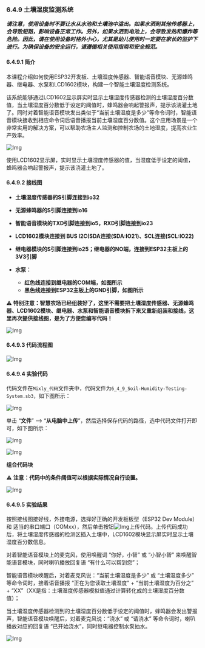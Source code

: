 ### 6.4.9 土壤湿度监测系统

***请注意，使用设备时不要让水从水池和土壤池中溢出。如果水洒到其他传感器上，会导致短路，影响设备正常工作。另外，如果水洒到电池上，会导致发热和爆炸等危险。因此，请在使用设备时格外小心，尤其是幼儿使用时一定要在家长的监护下进行。为确保设备的安全运行，请遵循相关使用指南和安全规范。***

#### 6.4.9.1 简介

本课程介绍如何使用ESP32开发板、土壤湿度传感器、智能语音模块、无源蜂鸣器、继电器、水泵和LCD1602模块，构建一个智能土壤湿度检测系统。

该系统能够通过LCD1602显示屏实时显示土壤湿度传感器检测的土壤湿度百分数值，当土壤湿度百分数低于设定的阈值时，蜂鸣器会响起警报声，提示该浇灌土地了。同时对着智能语音模块发出类似于“当前土壤湿度是多少”等命令词时，智能语音模块接收到相应命令词后语音播报当前土壤湿度百分数值。这个应用场景是一个非常实用的解决方案，可以帮助农场主人监测和控制农场的土地湿度，提高农业生产效率。

![Img](../media/cout8.png)

使用LCD1602显示屏，实时显示土壤湿度传感器的值，当湿度低于设定的阈值，蜂鸣器会响起警报声，提示该浇灌土地了。

#### 6.4.9.2 接线图

- **土壤湿度传感器的S引脚连接到io32**

- **无源蜂鸣器的S引脚连接到io16**

- **智能语音模块的TXD引脚连接到io5，RXD引脚连接到io23**
 
- **LCD1602模块连接到 BUS I2C(SDA连接(SDA:IO21)、SCL连接(SCL:IO22)**

- **继电器模块的S引脚连接到io25；继电器的NO端，连接到ESP32主板上的3V3引脚**

- **水泵：**
  - **红色线连接到继电器的COM端，如图所示**
  - **黑色线连接到ESP32主板上的GND引脚，如图所示**
 
⚠️ **特别注意：智慧农场已经组装好了，这里不需要把土壤湿度传感器、无源蜂鸣器、LCD1602模块、继电器、水泵和智能语音模块拆下来又重新组装和接线，这里再次提供接线图，是为了方便您编写代码！**

![Img](../media/couj82.png)

#### 6.4.9.3 代码流程图

![Img](../media/flo8.png)

#### 6.4.9.4 实验代码

代码文件在`Mixly_代码`文件夹中，代码文件为`6_4_9_Soil-Humidity-Testing-System.sb3`，如下图所示：

![Img](../media/acouj-030.png)

单击 “**文件**” --> “**从电脑中上传**”，然后选择保存代码的路径，选中代码文件打开即可，如下图所示：

![Img](../media/acouj-00.png)

![Img](../media/acouj-030-1.png)

**组合代码块**

⚠️ **注意：代码中的条件阈值可以根据实际情况自行设置。**

![Img](../media/Mixly-code30.png)

#### 6.4.9.5 实验结果

按照接线图接好线，外接电源，选择好正确的开发板板型（ESP32 Dev Module）和 适当的串口端口（COMxx），然后单击按钮![Img](../media/upload2.png)上传代码。上传代码成功后，将土壤湿度传感器的检测区插入土壤中，LCD1602模块显示屏实时显示土壤湿度百分数信息。

对着智能语音模块上的麦克风，使用唤醒词 “你好，小智” 或 “小智小智” 来唤醒智能语音模块，同时喇叭播放回复语 “有什么可以帮到您”；

智能语音模块唤醒后，对着麦克风说：“当前土壤湿度是多少” 或 “土壤湿度多少” 等命令词时，接着语音播报 “正在为您读取土壤湿度” + “当前土壤湿度为百分之” + “XX”（XX是指：土壤湿度传感器模拟值通过计算转化成的土壤湿度百分数值）；

当土壤湿度传感器检测到的土壤湿度百分数低于设定的阈值时，蜂鸣器会发出警报声，智能语音模块唤醒后，对着麦克风说：“浇水” 或 “请浇水” 等命令词时，喇叭播放对应的回复语 “已开始浇水”，同时继电器控制水泵抽水。

![Img](../media/Soil-Humidity-Testing-System.gif)
